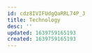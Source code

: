 ```yaml
---
id: cdz8IVIFUdgQaRRL74P_J
title: Technology
desc: ''
updated: 1639759165193
created: 1639759165193
---
```


